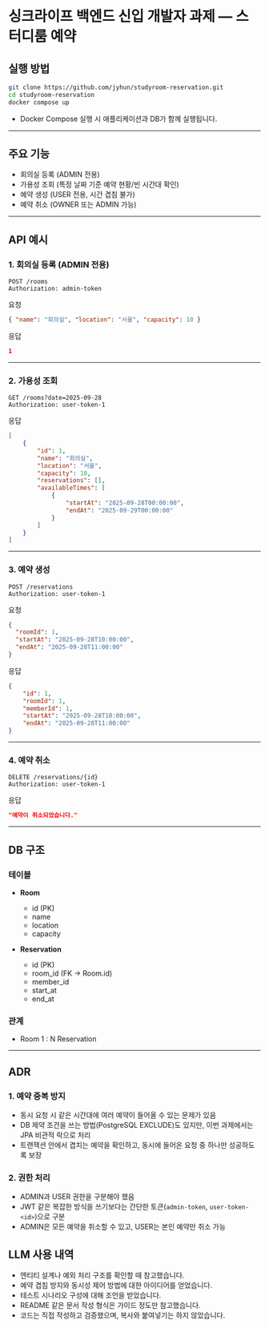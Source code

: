 # 싱크라이프 백엔드 신입 개발자 과제 — 스터디룸 예약

## 실행 방법

```bash
git clone https://github.com/jyhun/studyroom-reservation.git
cd studyroom-reservation
docker compose up
```

- Docker Compose 실행 시 애플리케이션과 DB가 함께 실행됩니다.

---

## 주요 기능

- 회의실 등록 (ADMIN 전용)
- 가용성 조회 (특정 날짜 기준 예약 현황/빈 시간대 확인)
- 예약 생성 (USER 전용, 시간 겹침 불가)
- 예약 취소 (OWNER 또는 ADMIN 가능)

---

## API 예시

### 1. 회의실 등록 (ADMIN 전용)
```
POST /rooms
Authorization: admin-token
```
요청
```json
{ "name": "회의실", "location": "서울", "capacity": 10 }
```
응답
```json
1
```
---
### 2. 가용성 조회
```
GET /rooms?date=2025-09-28
Authorization: user-token-1
```
응답
```json
[
    {
        "id": 1,
        "name": "회의실",
        "location": "서울",
        "capacity": 10,
        "reservations": [],
        "availableTimes": [
            {
                "startAt": "2025-09-28T00:00:00",
                "endAt": "2025-09-29T00:00:00"
            }
        ]
    }
]
```
---
### 3. 예약 생성
```
POST /reservations
Authorization: user-token-1
```
요청
```json
{
  "roomId": 1,
  "startAt": "2025-09-28T10:00:00",
  "endAt": "2025-09-28T11:00:00"
}
```
응답
```json
{
    "id": 1,
    "roomId": 1,
    "memberId": 1,
    "startAt": "2025-09-28T10:00:00",
    "endAt": "2025-09-28T11:00:00"
}
```
---
### 4. 예약 취소
```
DELETE /reservations/{id}
Authorization: user-token-1
```
응답
```json
"예약이 취소되었습니다."
```

---

## DB 구조

### 테이블

- **Room**
  - id (PK)
  - name
  - location
  - capacity

- **Reservation**
  - id (PK)
  - room_id (FK → Room.id)
  - member_id  
  - start_at
  - end_at

### 관계
- Room 1 : N Reservation

---

## ADR

### 1. 예약 중복 방지
- 동시 요청 시 같은 시간대에 여러 예약이 들어올 수 있는 문제가 있음
- DB 제약 조건을 쓰는 방법(PostgreSQL EXCLUDE)도 있지만, 이번 과제에서는 JPA 비관적 락으로 처리
- 트랜잭션 안에서 겹치는 예약을 확인하고, 동시에 들어온 요청 중 하나만 성공하도록 보장

### 2. 권한 처리
- ADMIN과 USER 권한을 구분해야 했음
- JWT 같은 복잡한 방식을 쓰기보다는 간단한 토큰(`admin-token`, `user-token-<id>`)으로 구분
- ADMIN은 모든 예약을 취소할 수 있고, USER는 본인 예약만 취소 가능

## LLM 사용 내역
- 엔티티 설계나 예외 처리 구조를 확인할 때 참고했습니다.
- 예약 겹침 방지와 동시성 제어 방법에 대한 아이디어를 얻었습니다.
- 테스트 시나리오 구성에 대해 조언을 받았습니다.
- README 같은 문서 작성 형식은 가이드 정도만 참고했습니다.
- 코드는 직접 작성하고 검증했으며, 복사와 붙여넣기는 하지 않았습니다.

